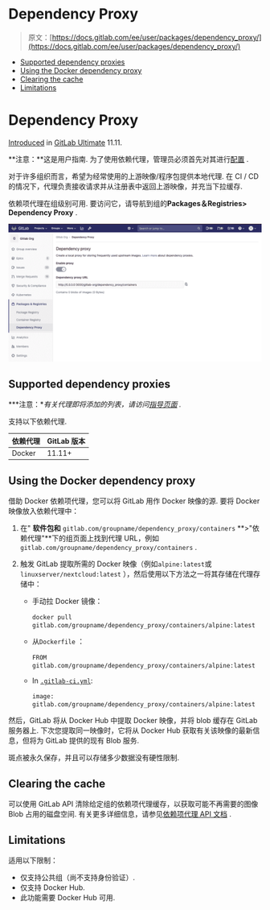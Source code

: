 # Dependency Proxy

> 原文：[https://docs.gitlab.com/ee/user/packages/dependency_proxy/](https://docs.gitlab.com/ee/user/packages/dependency_proxy/)

*   [Supported dependency proxies](#supported-dependency-proxies)
*   [Using the Docker dependency proxy](#using-the-docker-dependency-proxy)
*   [Clearing the cache](#clearing-the-cache)
*   [Limitations](#limitations)

# Dependency Proxy[](#dependency-proxy-premium-only "Permalink")

[Introduced](https://gitlab.com/gitlab-org/gitlab/-/issues/7934) in [GitLab Ultimate](https://about.gitlab.com/pricing/) 11.11.

**注意：**这是用户指南. 为了使用依赖代理，管理员必须首先对其进行[配置](../../../administration/packages/dependency_proxy.html) .

对于许多组织而言，希望为经常使用的上游映像/程序包提供本地代理. 在 CI / CD 的情况下，代理负责接收请求并从注册表中返回上游映像，并充当下拉缓存.

依赖项代理在组级别可用. 要访问它，请导航到组的**Packages＆Registries> Dependency Proxy** .

[![Dependency Proxy group page](img/64d10619e1633359be63480f18d60b90.png)](img/group_dependency_proxy.png)

## Supported dependency proxies[](#supported-dependency-proxies "Permalink")

***注意：**有关代理即将添加的列表，请访问[指导页面](https://about.gitlab.com/direction/package/dependency_proxy/#top-vision-items) .*

支持以下依赖代理.

| 依赖代理 | GitLab 版本 |
| --- | --- |
| Docker | 11.11+ |

## Using the Docker dependency proxy[](#using-the-docker-dependency-proxy "Permalink")

借助 Docker 依赖项代理，您可以将 GitLab 用作 Docker 映像的源. 要将 Docker 映像放入依赖代理中：

1.  在" **软件包和** `gitlab.com/groupname/dependency_proxy/containers` **>"依赖代理"**下的组页面上找到代理 URL，例如`gitlab.com/groupname/dependency_proxy/containers` .
2.  触发 GitLab 提取所需的 Docker 映像（例如`alpine:latest`或`linuxserver/nextcloud:latest` ），然后使用以下方法之一将其存储在代理存储中：

    *   手动拉 Docker 镜像：

        ```
        docker pull gitlab.com/groupname/dependency_proxy/containers/alpine:latest 
        ```

    *   从`Dockerfile` ：

        ```
        FROM gitlab.com/groupname/dependency_proxy/containers/alpine:latest 
        ```

    *   In [`.gitlab-ci.yml`](../../../ci/yaml/README.html#image):

        ```
        image: gitlab.com/groupname/dependency_proxy/containers/alpine:latest 
        ```

然后，GitLab 将从 Docker Hub 中提取 Docker 映像，并将 blob 缓存在 GitLab 服务器上. 下次您提取同一映像时，它将从 Docker Hub 获取有关该映像的最新信息，但将为 GitLab 提供的现有 Blob 服务.

斑点被永久保存，并且可以存储多少数据没有硬性限制.

## Clearing the cache[](#clearing-the-cache "Permalink")

可以使用 GitLab API 清除给定组的依赖项代理缓存，以获取可能不再需要的图像 Blob 占用的磁盘空间. 有关更多详细信息，请参见[依赖项代理 API 文档](../../../api/dependency_proxy.html) .

## Limitations[](#limitations "Permalink")

适用以下限制：

*   仅支持公共组（尚不支持身份验证）.
*   仅支持 Docker Hub.
*   此功能需要 Docker Hub 可用.